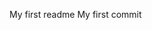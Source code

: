 My first readme
My first commit
<!---
Topjane/Topjane is a ✨ special ✨ repository because its `README.md` (this file) appears on your GitHub profile.
You can click the Preview link to take a look at your changes.
--->
